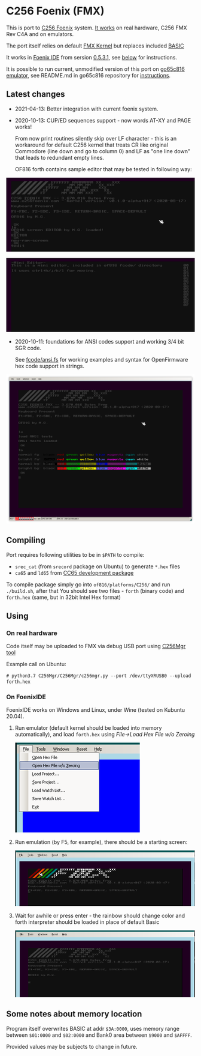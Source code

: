 # C256 Foenix (FMX)

This is port to [C256 Foenix](https://c256foenix.com/) system. [It works](https://www.youtube.com/watch?v=fsYlth-gQSA&feature=youtu.be)
on real hardware, C256 FMX Rev C4A and on emulators.

The port itself relies on default [FMX Kernel](https://github.com/Trinity-11/Kernel_FMX/)
but replaces included [BASIC](https://github.com/pweingar/BASIC816) 

It works in [Foenix IDE](https://github.com/Trinity-11/FoenixIDE) from
sersion [0.5.3.1](https://github.com/Trinity-11/FoenixIDE/releases), 
see [below](#on-foenixide) for instructions. 

It is possible to run current, unmodified version of this port on 
[go65c816 emulator](https://github.com/aniou/go65c816), see README.md
in go65c816 repository for [instructions](https://github.com/aniou/go65c816#running-forth).

## Latest changes

* 2021-04-13: Better integration with current foenix system.

* 2020-10-13: CUP/ED sequences support - now words AT-XY and PAGE works!

  From now print routines silently skip over LF character - this is an
  workaround for default C256 kernel that treats CR like original Commodore 
  (line down and go to column 0) and LF as "one line down" that leads 
  to redundant empty lines. 
  
  OF816 forth contains sample editor that may be tested in following way:
  
 ![running editor](doc/editor-ide-1.png)  
  
 ![running editor](doc/editor-ide-2.png)  

* 2020-10-11: foundations for ANSI codes support and working 3/4 bit SGR code.

  See [fcode/ansi.fs](fcode/ansi.fs) for working examples and syntax for 
  OpenFirmware hex code support in strings.

![ANSI SGR support](doc/ansi-colors-ide-1.png)


## Compiling

Port requires following utilities to be in `$PATH` to compile:

* `srec_cat` (from `srecord` package on Ubuntu) to generate `*.hex` files
* `ca65` and `ld65` from [CC65 development package](https://cc65.github.io/)

To compile package simply go into `of816/platforms/C256/` and run `./build.sh`,
after that You should see two files - `forth` (binary code) and `forth.hex` (same,
but in 32bit Intel Hex format)

## Using

### On real hardware

Code itself may be uploaded to FMX via debug USB port using
[C256Mgr tool](https://github.com/pweingar/C256Mgr)

Example call on Ubuntu:
```code
# python3.7 C256Mgr/C256Mgr/c256mgr.py --port /dev/ttyXRUSB0 --upload forth.hex
```

### On FoenixIDE 

FoenixIDE works on Windows and Linux, under Wine (tested on Kubuntu 20.04).

1. Run emulator (default kernel should be loaded into memory automatically),
   and load ```forth.hex``` using *File->Load Hex File w/o Zeroing*
   
   ![loading forth.exe](doc/foenixide-1.png)
   
2. Run emulation (by F5, for example), there should be a starting screen:

   ![starting screen](doc/foenixide-2.png)

3. Wait for awhile or press enter - the rainbow should change color and
   forth interpreter should be loaded in place of default Basic

   ![starting screen](doc/foenixide-3.png)


## Some notes about memory location

Program itself overwrites BASIC at addr `$3A:0000`, uses memory range between
`$01:0000` and `$02:0000` and Bank0 area between `$9000` and `$AFFFF`.

Provided values may be subjects to change in future.
